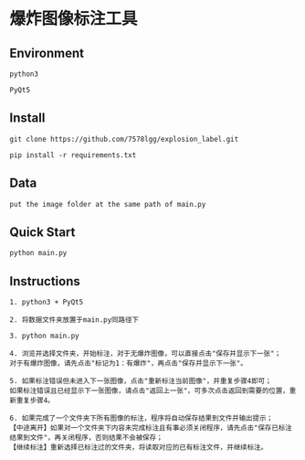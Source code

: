 # 爆炸图像标注工具

## Environment

```
python3
```

```
PyQt5
```


## Install

```
git clone https://github.com/7578lgg/explosion_label.git
```

```
pip install -r requirements.txt
```

## Data

```
put the image folder at the same path of main.py
```

## Quick Start

```
python main.py
```

## Instructions

```
1. python3 + PyQt5
```
```
2. 将数据文件夹放置于main.py同路径下
```
```
3. python main.py
```
```
4. 浏览并选择文件夹，开始标注，对于无爆炸图像，可以直接点击"保存并显示下一张"；
对于有爆炸图像，请先点击"标记为1：有爆炸"，再点击"保存并显示下一张"。
```
```
5. 如果标注错误但未进入下一张图像，点击"重新标注当前图像"，并重复步骤4即可；
如果标注错误且已经显示下一张图像，请点击"返回上一张"，可多次点击返回到需要的位置，重新重复步骤4。
```
```
6. 如果完成了一个文件夹下所有图像的标注，程序将自动保存结果到文件并输出提示；
【中途离开】如果对一个文件夹下内容未完成标注且有事必须关闭程序，请先点击"保存已标注结果到文件"，再关闭程序，否则结果不会被保存；
【继续标注】重新选择已标注过的文件夹，将读取对应的已有标注文件，并继续标注。
```